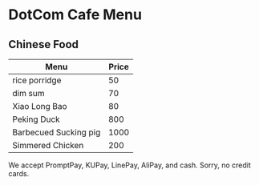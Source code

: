 # DotCom Cafe Menu


## Chinese Food

| Menu | Price |
|------|-------|
| rice porridge | 50 |
| dim sum | 70 |
| Xiao Long Bao | 80 |
| Peking Duck | 800 |
| Barbecued Sucking pig | 1000 |
| Simmered Chicken | 200

We accept PromptPay, KUPay, LinePay, AliPay, and cash. Sorry, no credit cards.

